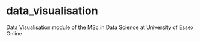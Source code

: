 # data_visualisation
Data Visualisation module of the MSc in Data Science at University of Essex Online
